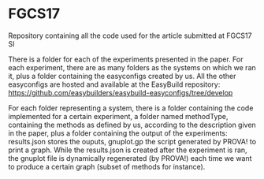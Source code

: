 # FGCS17
Repository containing all the code used for the article submitted at FGCS17 SI

There is a folder for each of the experiments presented in the paper. For each experiment, there are as many folders as the systems on which we ran it, plus a folder containing the easyconfigs created by us. All the other easyconfigs are hosted and available at the EasyBuild repository: https://github.com/easybuilders/easybuild-easyconfigs/tree/develop


For each folder representing a system, there is a folder containing the code implemented for a certain experiment, a folder named methodType, containing the methods as defined by us, according to the description given in the paper, plus a folder containing the output of the experiments: results.json stores the ouputs, gnuplot.gp the script generated by PROVA! to print a graph. While the results.json is created after the experiment is ran, the gnuplot file is dynamically regenerated (by PROVA!) each time we want to produce a certain graph (subset of methods for instance).

